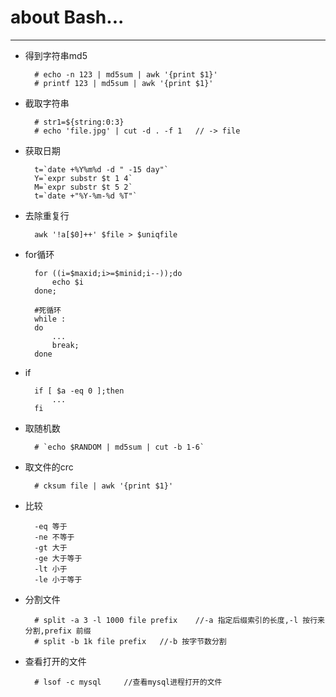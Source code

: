 about Bash...
==============

---

- 得到字符串md5

        # echo -n 123 | md5sum | awk '{print $1}'
        # printf 123 | md5sum | awk '{print $1}'

- 截取字符串

        # str1=${string:0:3}
        # echo 'file.jpg' | cut -d . -f 1   // -> file

- 获取日期

        t=`date +%Y%m%d -d " -15 day"`
        Y=`expr substr $t 1 4`
        M=`expr substr $t 5 2`
        t=`date +"%Y-%m-%d %T"`

- 去除重复行

        awk '!a[$0]++' $file > $uniqfile

- for循环

        for ((i=$maxid;i>=$minid;i--));do
            echo $i
        done;

        #死循环
        while :
        do
            ...
            break;
        done

- if

        if [ $a -eq 0 ];then
            ...
        fi

- 取随机数

        # `echo $RANDOM | md5sum | cut -b 1-6`

- 取文件的crc

        # cksum file | awk '{print $1}'

- 比较

        -eq 等于 
        -ne 不等于 
        -gt 大于 
        -ge 大于等于 
        -lt 小于 
        -le 小于等于 

- 分割文件

        # split -a 3 -l 1000 file prefix    //-a 指定后缀索引的长度,-l 按行来分割,prefix 前缀
        # split -b 1k file prefix   //-b 按字节数分割

- 查看打开的文件

        # lsof -c mysql     //查看mysql进程打开的文件



